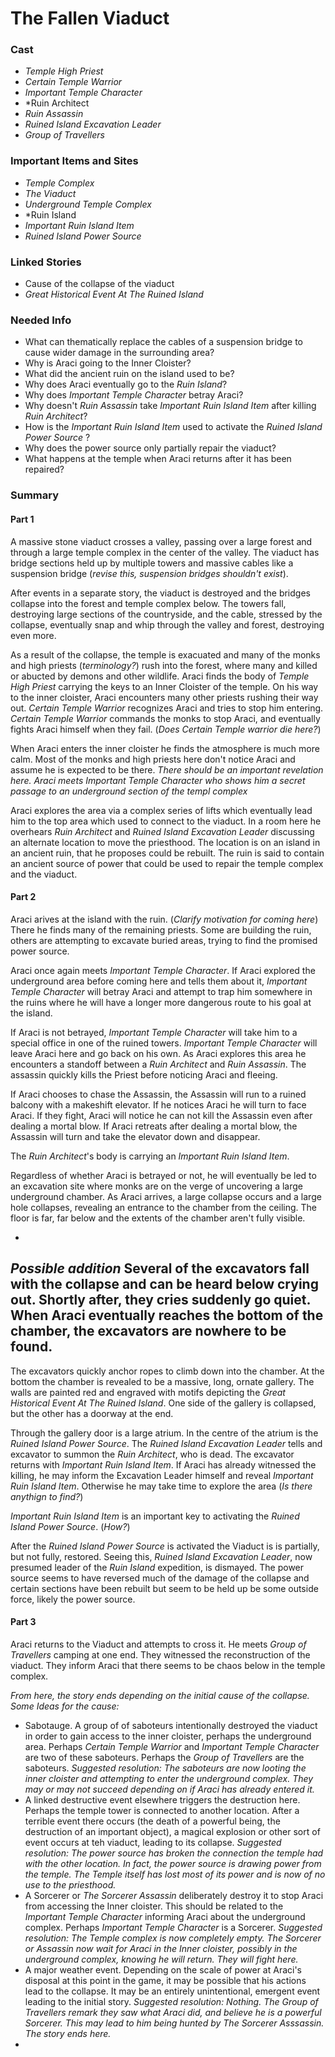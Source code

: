 # The Fallen Viaduct
### Cast
* *Temple High Priest*
* *Certain Temple Warrior*
* *Important Temple Character*
* *Ruin Architect
* *Ruin Assassin*
* *Ruined Island Excavation Leader*
* *Group of Travellers*

### Important Items and Sites
* *Temple Complex*
* *The Viaduct*
* *Underground Temple Complex*
* *Ruin Island
* *Important Ruin Island Item*
* *Ruined Island Power Source*

### Linked Stories
* Cause of the collapse of the viaduct
* *Great Historical Event At The Ruined Island*

### Needed Info
* What can thematically replace the cables of a suspension bridge to cause wider damage in the surrounding area?
* Why is Araci going to the Inner Cloister?
* What did the ancient ruin on the island used to be? 
* Why does Araci eventually go to the *Ruin Island*?
* Why does *Important Temple Character* betray Araci?
* Why doesn't *Ruin Assassin* take *Important Ruin Island Item* after killing *Ruin Architect*?
* How is the *Important Ruin Island Item* used to activate the *Ruined Island Power Source* ?
* Why does the power source only partially repair the viaduct?
* What happens at the temple when Araci returns after it has been repaired?

### Summary
#### Part 1
A massive stone viaduct crosses a valley, passing over a large forest and through a large temple complex in the center of the valley. The viaduct has bridge sections held up by multiple towers and massive cables like a suspension bridge (*revise this, suspension bridges shouldn't exist*).

After events in a separate story, the viaduct is destroyed and the bridges collapse into the forest and temple complex below. The towers fall, destroying large sections of the countryside, and the cable, stressed by the collapse, eventually snap and whip through the valley and forest, destroying even more.

As a result of the collapse, the temple is exacuated and many of the monks and high priests (*terminology?*) rush into the forest, where many and killed or abucted by demons and other wildlife. Araci finds the body of *Temple High Priest* carrying the keys to an Inner Cloister of the temple. On his way to the inner cloister, Araci encounters many other priests rushing their way out. *Certain Temple Warrior* recognizes Araci and tries to stop him entering. *Certain Temple Warrior* commands the monks to stop Araci, and eventually fights Araci himself when they fail. (*Does Certain Temple warrior die here?*)

When Araci enters the inner cloister he finds the atmosphere is much more calm. Most of the monks and high priests here don't notice Araci and assume he is expected to be there.  *There should be an important revelation here. Araci meets Important Temple Character who shows him a secret passage to an underground section of the templ complex*

Araci explores the area via a complex series of lifts which eventually lead him to the top area which used to connect to the viaduct. In a room here he overhears *Ruin Architect* and *Ruined Island Excavation Leader* discussing an alternate location to move the priesthood. The location is on an island in an ancient ruin, that he proposes could be rebuilt. The ruin is said to contain an ancient source of power that could be used to repair the temple complex and the viaduct.

#### Part 2
Araci arives at the island with the ruin. (*Clarify motivation for coming here*) There he finds many of the remaining priests. Some are building the ruin, others are attempting to excavate buried areas, trying to find the promised power source. 

Araci once again meets *Important Temple Character*. If Araci explored the underground area before coming here and tells them about it, *Important Temple Character* will betray Araci and attempt to trap him somewhere in the ruins where he will have a longer more dangerous route to his goal at the island.

If Araci is not betrayed, *Important Temple Character* will take him to a special office in one of the ruined towers. *Important Temple Character* will leave Araci here and go back on his own. As Araci explores this area he encounters a standoff between a *Ruin Architect* and *Ruin Assassin*. The assassin quickly kills the Priest before noticing Araci and fleeing.

If Araci chooses to chase the Assassin, the Assassin will run to a ruined balcony with a makeshift elevator. If he notices Araci he will turn to face Araci. If they fight, Araci will notice he can not kill the Assassin even after dealing a mortal blow. If Araci retreats after dealing a mortal blow, the Assassin will turn and take the elevator down and disappear.

The *Ruin Architect*'s body is carrying an *Important Ruin Island Item*.

Regardless of whether Araci is betrayed or not, he will eventually be led to an excavation site where monks are on the verge of uncovering a large underground chamber. As Araci arrives, a large collapse occurs and a large hole collapses, revealing an entrance to the chamber from the ceiling. The floor is far, far below and the extents of the chamber aren't fully visible. 

-
*Possible addition* 
Several of the excavators fall with the collapse and can be heard below crying out. Shortly after, they cries suddenly go quiet. When Araci eventually reaches the bottom of the chamber, the excavators are nowhere to be found.
-

The excavators quickly anchor ropes to climb down into the chamber. At the bottom the chamber is revealed to be a massive, long, ornate gallery. The walls are painted red and engraved with motifs depicting the *Great Historical Event At The Ruined Island*. One side of the gallery is collapsed, but the other has a doorway at the end.

Through the gallery door is a large atrium. In the centre of the atrium is the *Ruined Island Power Source*. The *Ruined Island Excavation Leader* tells and excavator to summon the *Ruin Architect*, who is dead. The excavator returns with *Important Ruin Island Item*. If Araci has already witnessed the killing, he may inform the Excavation Leader himself and reveal *Important Ruin Island Item*. Otherwise he may take time to explore the area (*Is there anythign to find?*)

*Important Ruin Island Item* is an important key to activating the *Ruined Island Power Source*. (*How?*)

After the *Ruined Island Power Source* is activated the Viaduct is is partially, but not fully, restored. Seeing this, *Ruined Island Excavation Leader*, now presumed leader of the *Ruin Island* expedition, is dismayed. The power source seems to have reversed much of the damage of the collapse and certain sections have been rebuilt but seem to be held up be some outside force, likely the power source.

#### Part 3
Araci returns to the Viaduct and attempts to cross it.
He meets *Group of Travellers* camping at one end. They witnessed the reconstruction of the viaduct. They inform Araci that there seems to be chaos below in the temple complex.

*From here, the story ends depending on the initial cause of the collapse. Some Ideas for the cause:*
* Sabotauge. A group of of saboteurs intentionally destroyed the viaduct in order to gain access to the inner cloister, perhaps the underground area. Perhaps *Certain Temple Warrior* and *Important Temple Character* are two of these saboteurs. Perhaps the *Group of Travellers* are the saboteurs. *Suggested resolution: The saboteurs are now looting the inner cloister and attempting to enter the underground complex. They may or may not succeed depending on if Araci has already entered it.*
* A linked destructive event elsewhere triggers the destruction here. Perhaps the temple tower is connected to another location. After a terrible event there occurs (the death of a powerful being, the destruction of an important object), a magical explosion or other sort of event occurs at teh viaduct, leading to its collapse. *Suggested resolution: The power source has broken the connection the temple had with the other location. In fact, the power source is drawing power from the temple. The Temple itself has lost most of its power and is now of no use to the priesthood.*
* A Sorcerer or *The Sorcerer Assassin* deliberately destroy it to stop Araci from accessing the Inner cloister. This should be related to the *Important Temple Character* informing Araci about the underground complex. Perhaps *Important Temple Character* is a Sorcerer. *Suggested resolution: The Temple complex is now completely empty. The Sorcerer or Assassin now wait for Araci in the Inner cloister, possibly in the underground complex, knowing he will return. They will fight here.*
* A major weather event. Depending on the scale of power at Araci's disposal at this point in the game, it may be possible that his actions lead to the collapse. It may be an entirely unintentional, emergent event leading to the initial story. *Suggested resolution: Nothing. The Group of Travellers remark they saw what Araci did, and believe he is a powerful Sorcerer. This may lead to him being hunted by The Sorcerer Asssassin. The story ends here.*
* 